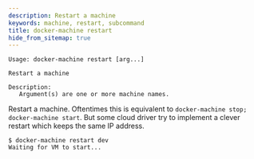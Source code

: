 ```yaml
---
description: Restart a machine
keywords: machine, restart, subcommand
title: docker-machine restart
hide_from_sitemap: true
---
```


```none
Usage: docker-machine restart [arg...]

Restart a machine

Description:
   Argument(s) are one or more machine names.
```

Restart a machine. Oftentimes this is equivalent to
`docker-machine stop; docker-machine start`. But some cloud driver try to implement a clever restart which keeps the same
IP address.

```
$ docker-machine restart dev
Waiting for VM to start...
```
